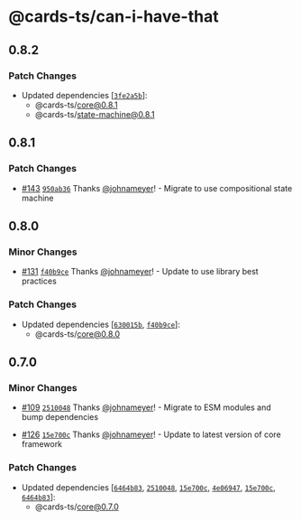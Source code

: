 # @cards-ts/can-i-have-that

## 0.8.2

### Patch Changes

- Updated dependencies [[`3fe2a5b`](https://github.com/johnameyer/cards-ts/commit/3fe2a5b96fe81618e01573ed946fda0cfc76ee11)]:
  - @cards-ts/core@0.8.1
  - @cards-ts/state-machine@0.8.1

## 0.8.1

### Patch Changes

- [#143](https://github.com/johnameyer/cards-ts/pull/143) [`950ab36`](https://github.com/johnameyer/cards-ts/commit/950ab36ef72cd3233b9b13e3c448d7bef4f2094b) Thanks [@johnameyer](https://github.com/johnameyer)! - Migrate to use compositional state machine

## 0.8.0

### Minor Changes

- [#131](https://github.com/johnameyer/cards-ts/pull/131) [`f40b9ce`](https://github.com/johnameyer/cards-ts/commit/f40b9ce5f98918311e8a8fb508b6e01fc0b77925) Thanks [@johnameyer](https://github.com/johnameyer)! - Update to use library best practices

### Patch Changes

- Updated dependencies [[`630015b`](https://github.com/johnameyer/cards-ts/commit/630015b0827f93a95ebe7d15c14be5be82426955), [`f40b9ce`](https://github.com/johnameyer/cards-ts/commit/f40b9ce5f98918311e8a8fb508b6e01fc0b77925)]:
  - @cards-ts/core@0.8.0

## 0.7.0

### Minor Changes

- [#109](https://github.com/johnameyer/cards-ts/pull/109) [`2510048`](https://github.com/johnameyer/cards-ts/commit/2510048dd8cce64423811aafe507d6bd1cac095f) Thanks [@johnameyer](https://github.com/johnameyer)! - Migrate to ESM modules and bump dependencies

- [#126](https://github.com/johnameyer/cards-ts/pull/126) [`15e700c`](https://github.com/johnameyer/cards-ts/commit/15e700ce546250893b7fd4daf31d3cc88e2d7716) Thanks [@johnameyer](https://github.com/johnameyer)! - Update to latest version of core framework

### Patch Changes

- Updated dependencies [[`6464b83`](https://github.com/johnameyer/cards-ts/commit/6464b83bc5e49028f1cc26adf344419bd4c3ced0), [`2510048`](https://github.com/johnameyer/cards-ts/commit/2510048dd8cce64423811aafe507d6bd1cac095f), [`15e700c`](https://github.com/johnameyer/cards-ts/commit/15e700ce546250893b7fd4daf31d3cc88e2d7716), [`4e06947`](https://github.com/johnameyer/cards-ts/commit/4e06947f556c74f7d544aaddd6719e562adce3de), [`15e700c`](https://github.com/johnameyer/cards-ts/commit/15e700ce546250893b7fd4daf31d3cc88e2d7716), [`6464b83`](https://github.com/johnameyer/cards-ts/commit/6464b83bc5e49028f1cc26adf344419bd4c3ced0)]:
  - @cards-ts/core@0.7.0
